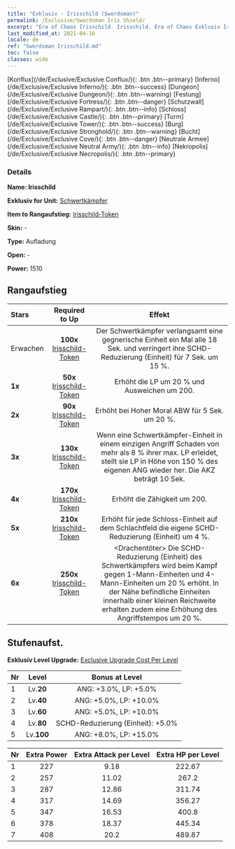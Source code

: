 ```yaml
---
title: "Exklusiv - Irisschild (Swordsman)"
permalink: /Exclusive/Swordsman Iris Shield/
excerpt: "Era of Chaos Irisschild. Irisschild. Era of Chaos Exklusiv Irisschild. Schwertkämpfer Exklusiv."
last_modified_at: 2021-04-16
locale: de
ref: "Swordsman Irisschild.md"
toc: false
classes: wide
---
```

 [Konflux](/de/Exclusive/Exclusive Conflux/){: .btn .btn--primary} [Inferno](/de/Exclusive/Exclusive Inferno/){: .btn .btn--success} [Dungeon](/de/Exclusive/Exclusive Dungeon/){: .btn .btn--warning} [Festung](/de/Exclusive/Exclusive Fortress/){: .btn .btn--danger} [Schutzwall](/de/Exclusive/Exclusive Rampart/){: .btn .btn--info} [Schloss](/de/Exclusive/Exclusive Castle/){: .btn .btn--primary} [Turm](/de/Exclusive/Exclusive Tower/){: .btn .btn--success} [Burg](/de/Exclusive/Exclusive Stronghold/){: .btn .btn--warning} [Bucht](/de/Exclusive/Exclusive Cove/){: .btn .btn--danger} [Neutrale Armee](/de/Exclusive/Exclusive Neutral Army/){: .btn .btn--info} [Nekropolis](/de/Exclusive/Exclusive Necropolis/){: .btn .btn--primary} 

### Details
 **Name: Irisschild** 

 **Exklusiv for Unit:** [Schwertkämpfer](/de/units/Swordsman/) 

 **Item to Rangaufstieg:** [Irisschild-Token](/de/Items/con_913/)

 **Skin:** -

 **Type:** Aufladung

 **Open:** -

 **Power:** 1510

## Rangaufstieg

  |     Stars    |  Required to Up | Effekt |
  |:-------------|:---------------:|:---------------:|
  |  Erwachen  | **100x** [Irisschild-Token](/de/Items/con_913/) | <Schildschmettern> Der Schwertkämpfer verlangsamt eine gegnerische Einheit ein Mal alle 18 Sek. und verringert ihre SCHD-Reduzierung (Einheit) für 7 Sek. um 15 %. |
  | **1x** <i class="fas fa-star"/> | **50x** [Irisschild-Token](/de/Items/con_913/) | Erhöht die LP um 20 % und Ausweichen um 200. |
  | **2x** <i class="fas fa-star"/> | **90x** [Irisschild-Token](/de/Items/con_913/) | Erhöht bei Hoher Moral ABW für 5 Sek. um 20 %. |
  | **3x** <i class="fas fa-star"/> | **130x** [Irisschild-Token](/de/Items/con_913/) | <Schadenserholung> Wenn eine Schwertkämpfer-Einheit in einem einzigen Angriff Schaden von mehr als 8 % ihrer max. LP erleidet, stellt sie LP in Höhe von 150 % des eigenen ANG wieder her. Die AKZ beträgt 10 Sek. |
  | **4x** <i class="fas fa-star"/> | **170x** [Irisschild-Token](/de/Items/con_913/) | Erhöht die Zähigkeit um 200. |
  | **5x** <i class="fas fa-star"/> | **210x** [Irisschild-Token](/de/Items/con_913/) | Erhöht für jede Schloss-Einheit auf dem Schlachtfeld die eigene SCHD-Reduzierung (Einheit) um 4 %. |
  | **6x** <i class="fas fa-star"/> | **250x** [Irisschild-Token](/de/Items/con_913/) | <Drachentöter> Die SCHD-Reduzierung (Einheit) des Schwertkämpfers wird beim Kampf gegen 1-Mann-Einheiten und 4-Mann-Einheiten um 20 % erhöht. In der Nähe befindliche Einheiten innerhalb einer kleinen Reichweite erhalten zudem eine Erhöhung des Angriffstempos um 20 %. |


## Stufenaufst.
 **Exklusiv Level Upgrade:** [Exclusive Upgrade Cost Per Level](/Exclusive/ExclusiveUpgradeCostPerLevel/)

  |  Nr  |   Level  | Bonus at Level |
  |:-----|:--------:|:--------------:|
  | 1 | Lv.**20** | ANG: +3.0%, LP: +5.0% |
  | 2 | Lv.**40** | ANG: +5.0%, LP: +10.0% |
  | 3 | Lv.**60** | ANG: +5.0%, LP: +10.0% |
  | 4 | Lv.**80** | SCHD-Reduzierung (Einheit): +5.0% |
  | 5 | Lv.**100** | ANG: +8.0%, LP: +15.0% |


  |  Nr  |  Extra Power | Extra Attack per Level | Extra HP per Level |
  |:-----|:--------:|:--------:|:--------:|
  | 1 | 227 | 9.18 | 222.67 |
  | 2 | 257 | 11.02 | 267.2 |
  | 3 | 287 | 12.86 | 311.74 |
  | 4 | 317 | 14.69 | 356.27 |
  | 5 | 347 | 16.53 | 400.8 |
  | 6 | 378 | 18.37 | 445.34 |
  | 7 | 408 | 20.2 | 489.87 |


